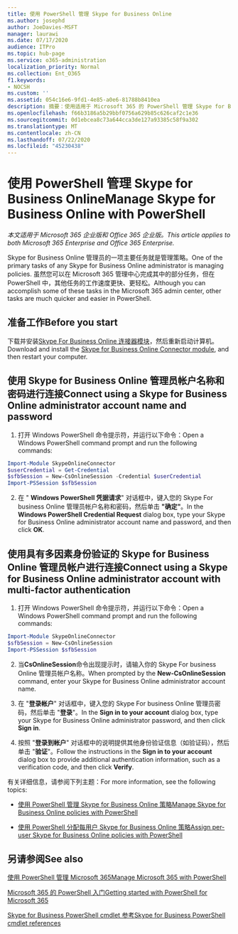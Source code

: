 ```yaml
---
title: 使用 PowerShell 管理 Skype for Business Online
ms.author: josephd
author: JoeDavies-MSFT
manager: laurawi
ms.date: 07/17/2020
audience: ITPro
ms.topic: hub-page
ms.service: o365-administration
localization_priority: Normal
ms.collection: Ent_O365
f1.keywords:
- NOCSH
ms.custom: ''
ms.assetid: 054c16e6-9fd1-4e85-a0e6-81788b8410ea
description: 摘要：使用适用于 Microsoft 365 的 PowerShell 管理 Skype for Business Online 策略、每用户策略和会议设置。
ms.openlocfilehash: f66b3186a5b29bbf0756a629b85c626caf2c1e36
ms.sourcegitcommit: 0d1ebcea8c73a644cca3de127a93385c58f9a302
ms.translationtype: MT
ms.contentlocale: zh-CN
ms.lasthandoff: 07/22/2020
ms.locfileid: "45230438"
---
```

# <a name="manage-skype-for-business-online-with-powershell"></a><span data-ttu-id="d0ba9-103">使用 PowerShell 管理 Skype for Business Online</span><span class="sxs-lookup"><span data-stu-id="d0ba9-103">Manage Skype for Business Online with PowerShell</span></span>

<span data-ttu-id="d0ba9-104">*本文适用于 Microsoft 365 企业版和 Office 365 企业版。*</span><span class="sxs-lookup"><span data-stu-id="d0ba9-104">*This article applies to both Microsoft 365 Enterprise and Office 365 Enterprise.*</span></span>

<span data-ttu-id="d0ba9-105">Skype for Business Online 管理员的一项主要任务就是管理策略。</span><span class="sxs-lookup"><span data-stu-id="d0ba9-105">One of the primary tasks of any Skype for Business Online administrator is managing policies.</span></span> <span data-ttu-id="d0ba9-106">虽然您可以在 Microsoft 365 管理中心完成其中的部分任务，但在 PowerShell 中，其他任务的工作速度更快、更轻松。</span><span class="sxs-lookup"><span data-stu-id="d0ba9-106">Although you can accomplish some of these tasks in the Microsoft 365 admin center, other tasks are much quicker and easier in PowerShell.</span></span> 

## <a name="before-you-start"></a><span data-ttu-id="d0ba9-107">准备工作</span><span class="sxs-lookup"><span data-stu-id="d0ba9-107">Before you start</span></span>

<span data-ttu-id="d0ba9-108">下载并安装[Skype For Business Online 连接器模块](https://www.microsoft.com/download/details.aspx?id=39366)，然后重新启动计算机。</span><span class="sxs-lookup"><span data-stu-id="d0ba9-108">Download and install the [Skype for Business Online Connector module](https://www.microsoft.com/download/details.aspx?id=39366), and then restart your computer.</span></span>


## <a name="connect-using-a-skype-for-business-online-administrator-account-name-and-password"></a><span data-ttu-id="d0ba9-109">使用 Skype for Business Online 管理员帐户名称和密码进行连接</span><span class="sxs-lookup"><span data-stu-id="d0ba9-109">Connect using a Skype for Business Online administrator account name and password</span></span>

1. <span data-ttu-id="d0ba9-110">打开 Windows PowerShell 命令提示符，并运行以下命令：</span><span class="sxs-lookup"><span data-stu-id="d0ba9-110">Open a Windows PowerShell command prompt and run the following commands:</span></span> 
    
  ```powershell
  Import-Module SkypeOnlineConnector
  $userCredential = Get-Credential
  $sfbSession = New-CsOnlineSession -Credential $userCredential
  Import-PSSession $sfbSession
  ```

2. <span data-ttu-id="d0ba9-111">在 " **Windows PowerShell 凭据请求**" 对话框中，键入您的 Skype For business Online 管理员帐户名称和密码，然后单击 **"确定"**。</span><span class="sxs-lookup"><span data-stu-id="d0ba9-111">In the **Windows PowerShell Credential Request** dialog box, type your Skype for Business Online administrator account name and password, and then click **OK**.</span></span>


## <a name="connect-using-a-skype-for-business-online-administrator-account-with-multi-factor-authentication"></a><span data-ttu-id="d0ba9-112">使用具有多因素身份验证的 Skype for Business Online 管理员帐户进行连接</span><span class="sxs-lookup"><span data-stu-id="d0ba9-112">Connect using a Skype for Business Online administrator account with multi-factor authentication</span></span>

1. <span data-ttu-id="d0ba9-113">打开 Windows PowerShell 命令提示符，并运行以下命令：</span><span class="sxs-lookup"><span data-stu-id="d0ba9-113">Open a Windows PowerShell command prompt and run the following commands:</span></span>

  ```powershell
  Import-Module SkypeOnlineConnector
  $sfbSession = New-CsOnlineSession
  Import-PSSession $sfbSession
  ```

2. <span data-ttu-id="d0ba9-114">当**CsOnlineSession**命令出现提示时，请输入你的 Skype For business Online 管理员帐户名称。</span><span class="sxs-lookup"><span data-stu-id="d0ba9-114">When prompted by the **New-CsOnlineSession** command, enter your Skype for Business Online administrator account name.</span></span>

3. <span data-ttu-id="d0ba9-115">在 "**登录帐户**" 对话框中，键入您的 Skype For business Online 管理员密码，然后单击 "**登录**"。</span><span class="sxs-lookup"><span data-stu-id="d0ba9-115">In the **Sign in to your account** dialog box, type your Skype for Business Online administrator password, and then click **Sign in**.</span></span>

4. <span data-ttu-id="d0ba9-116">按照 "**登录到帐户**" 对话框中的说明提供其他身份验证信息（如验证码），然后单击 "**验证**"。</span><span class="sxs-lookup"><span data-stu-id="d0ba9-116">Follow the instructions in the **Sign in to your account** dialog box to provide additional authentication information, such as a verification code, and then click **Verify**.</span></span>

<span data-ttu-id="d0ba9-117">有关详细信息，请参阅下列主题：</span><span class="sxs-lookup"><span data-stu-id="d0ba9-117">For more information, see the following topics:</span></span>
  
- [<span data-ttu-id="d0ba9-118">使用 PowerShell 管理 Skype for Business Online 策略</span><span class="sxs-lookup"><span data-stu-id="d0ba9-118">Manage Skype for Business Online policies with PowerShell</span></span>](manage-skype-for-business-online-policies-with-office-365-powershell.md)
    
- [<span data-ttu-id="d0ba9-119">使用 PowerShell 分配每用户 Skype for Business Online 策略</span><span class="sxs-lookup"><span data-stu-id="d0ba9-119">Assign per-user Skype for Business Online policies with PowerShell</span></span>](assign-per-user-skype-for-business-online-policies-with-office-365-powershell.md)
    
## <a name="see-also"></a><span data-ttu-id="d0ba9-120">另请参阅</span><span class="sxs-lookup"><span data-stu-id="d0ba9-120">See also</span></span>

[<span data-ttu-id="d0ba9-121">使用 PowerShell 管理 Microsoft 365</span><span class="sxs-lookup"><span data-stu-id="d0ba9-121">Manage Microsoft 365 with PowerShell</span></span>](manage-office-365-with-office-365-powershell.md)
  
[<span data-ttu-id="d0ba9-122">Microsoft 365 的 PowerShell 入门</span><span class="sxs-lookup"><span data-stu-id="d0ba9-122">Getting started with PowerShell for Microsoft 365</span></span>](getting-started-with-office-365-powershell.md)

[<span data-ttu-id="d0ba9-123">Skype for Business PowerShell cmdlet 参考</span><span class="sxs-lookup"><span data-stu-id="d0ba9-123">Skype for Business PowerShell cmdlet references</span></span>](https://docs.microsoft.com/powershell/module/skype/?view=skype-ps)

